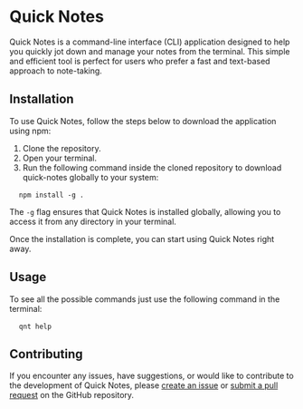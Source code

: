 <h1>Quick Notes</h1>

<p>Quick Notes is a command-line interface (CLI) application designed to help you quickly jot down and manage your notes from the terminal. This simple and efficient tool is perfect for users who prefer a fast and text-based approach to note-taking.</p>

<h2>Installation</h2>

<p>To use Quick Notes, follow the steps below to download the application using npm:</p>

<ol>
  <li>Clone the repository.</li>
  <li>Open your terminal.</li>
  <li>Run the following command inside the cloned repository to download quick-notes globally to your system:</li>
</ol>

<pre>
  <code>npm install -g .</code>
</pre>

<p>The <code>-g</code> flag ensures that Quick Notes is installed globally, allowing you to access it from any directory in your terminal.</p>

<p>Once the installation is complete, you can start using Quick Notes right away.</p>

<h2>Usage</h2>

<p>To see all the possible commands just use the following command in the terminal:</p>

<pre>
  <code>qnt help</code>
</pre>

<h2>Contributing</h2>

<p>If you encounter any issues, have suggestions, or would like to contribute to the development of Quick Notes, please <a href="https://github.com/matheushenriquereiter/quick-notes/issues">create an issue</a> or <a href="https://github.com/matheushenriquereiter/quick-notes/pulls">submit a pull request</a> on the GitHub repository.</p>
